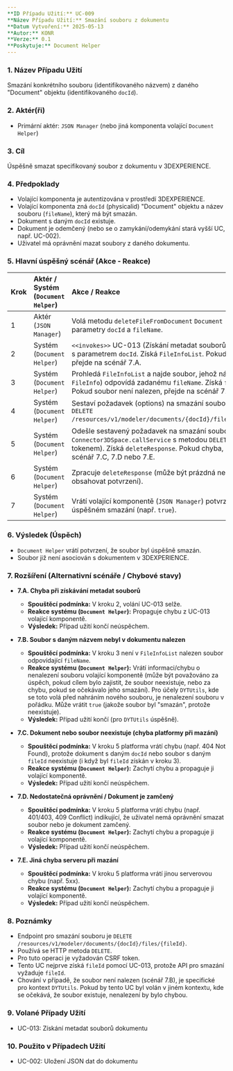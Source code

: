```yaml
---
**ID Případu Užití:** UC-009
**Název Případu Užití:** Smazání souboru z dokumentu
**Datum Vytvoření:** 2025-05-13
**Autor:** KONR
**Verze:** 0.1
**Poskytuje:** Document Helper
---
```


### 1. Název Případu Užití
Smazání konkrétního souboru (identifikovaného názvem) z daného "Document" objektu (identifikovaného `docId`).

### 2. Aktér(ři)
-   Primární aktér: `JSON Manager` (nebo jiná komponenta volající `Document Helper`)

### 3. Cíl
Úspěšně smazat specifikovaný soubor z dokumentu v 3DEXPERIENCE.

### 4. Předpoklady
-   Volající komponenta je autentizována v prostředí 3DEXPERIENCE.
-   Volající komponenta zná `docId` (physicalid) "Document" objektu a název souboru (`fileName`), který má být smazán.
-   Dokument s daným `docId` existuje.
-   Dokument je odemčený (nebo se o zamykání/odemykání stará vyšší UC, např. UC-002).
-   Uživatel má oprávnění mazat soubory z daného dokumentu.

### 5. Hlavní úspěšný scénář (Akce - Reakce)

| Krok | Aktér / Systém (`Document Helper`) | Akce / Reakce                                                                                                                                                                                             |
| :--- | :--------------------------------- | :-------------------------------------------------------------------------------------------------------------------------------------------------------------------------------------------------------- |
| 1    | Aktér (`JSON Manager`)             | Volá metodu `deleteFileFromDocument` `Document Helpera` s parametry `docId` a `fileName`.                                                                                                                 |
| 2    | Systém (`Document Helper`)         | `<<invokes>>` UC-013 (Získání metadat souborů dokumentu) s parametrem `docId`. Získá `FileInfoList`. Pokud chyba, přejde na scénář 7.A.                                                                    |
| 3    | Systém (`Document Helper`)         | Prohledá `FileInfoList` a najde soubor, jehož název (`title` v `FileInfo`) odpovídá zadanému `fileName`. Získá `fileId`. Pokud soubor není nalezen, přejde na scénář 7.B.                                   |
| 4    | Systém (`Document Helper`)         | Sestaví požadavek (options) na smazání souboru (endpoint: `DELETE /resources/v1/modeler/documents/{docId}/files/{fileId}`).                                                                                |
| 5    | Systém (`Document Helper`)         | Odešle sestavený požadavek na smazání souboru (pomocí `Connector3DSpace.callService` s metodou `DELETE` a CSRF tokenem). Získá `deleteResponse`. Pokud chyba, přejde na scénář 7.C, 7.D nebo 7.E.          |
| 6    | Systém (`Document Helper`)         | Zpracuje `deleteResponse` (může být prázdná nebo obsahovat potvrzení).                                                                                                                                    |
| 7    | Systém (`Document Helper`)         | Vrátí volající komponentě (`JSON Manager`) potvrzení o úspěšném smazání (např. `true`).                                                                                                                     |

### 6. Výsledek (Úspěch)
-   `Document Helper` vrátí potvrzení, že soubor byl úspěšně smazán.
-   Soubor již není asociován s dokumentem v 3DEXPERIENCE.

### 7. Rozšíření (Alternativní scénáře / Chybové stavy)

*   **7.A. Chyba při získávání metadat souborů**
    *   **Spouštěcí podmínka:** V kroku 2, volání UC-013 selže.
    *   **Reakce systému (`Document Helper`):** Propaguje chybu z UC-013 volající komponentě.
    *   **Výsledek:** Případ užití končí neúspěchem.

*   **7.B. Soubor s daným názvem nebyl v dokumentu nalezen**
    *   **Spouštěcí podmínka:** V kroku 3 není v `FileInfoList` nalezen soubor odpovídající `fileName`.
    *   **Reakce systému (`Document Helper`):** Vrátí informaci/chybu o nenalezení souboru volající komponentě (může být považováno za úspěch, pokud cílem bylo zajistit, že soubor neexistuje, nebo za chybu, pokud se očekávalo jeho smazání). Pro účely `DYTUtils`, kde se toto volá před nahráním nového souboru, je nenalezení souboru v pořádku. Může vrátit `true` (jakože soubor byl "smazán", protože neexistuje).
    *   **Výsledek:** Případ užití končí (pro `DYTUtils` úspěšně).

*   **7.C. Dokument nebo soubor neexistuje (chyba platformy při mazání)**
    *   **Spouštěcí podmínka:** V kroku 5 platforma vrátí chybu (např. 404 Not Found), protože dokument s daným `docId` nebo soubor s daným `fileId` neexistuje (i když byl `fileId` získán v kroku 3).
    *   **Reakce systému (`Document Helper`):** Zachytí chybu a propaguje ji volající komponentě.
    *   **Výsledek:** Případ užití končí neúspěchem.

*   **7.D. Nedostatečná oprávnění / Dokument je zamčený**
    *   **Spouštěcí podmínka:** V kroku 5 platforma vrátí chybu (např. 401/403, 409 Conflict) indikující, že uživatel nemá oprávnění smazat soubor nebo je dokument zamčený.
    *   **Reakce systému (`Document Helper`):** Zachytí chybu a propaguje ji volající komponentě.
    *   **Výsledek:** Případ užití končí neúspěchem.

*   **7.E. Jiná chyba serveru při mazání**
    *   **Spouštěcí podmínka:** V kroku 5 platforma vrátí jinou serverovou chybu (např. 5xx).
    *   **Reakce systému (`Document Helper`):** Zachytí chybu a propaguje ji volající komponentě.
    *   **Výsledek:** Případ užití končí neúspěchem.

### 8. Poznámky
-   Endpoint pro smazání souboru je `DELETE /resources/v1/modeler/documents/{docId}/files/{fileId}`.
-   Používá se HTTP metoda `DELETE`.
-   Pro tuto operaci je vyžadován CSRF token.
-   Tento UC nejprve získá `fileId` pomocí UC-013, protože API pro smazání vyžaduje `fileId`.
-   Chování v případě, že soubor není nalezen (scénář 7.B), je specifické pro kontext `DYTUtils`. Pokud by tento UC byl volán v jiném kontextu, kde se očekává, že soubor existuje, nenalezení by bylo chybou.

### 9. Volané Případy Užití
-   UC-013: Získání metadat souborů dokumentu

### 10. Použito v Případech Užití
-   UC-002: Uložení JSON dat do dokumentu
